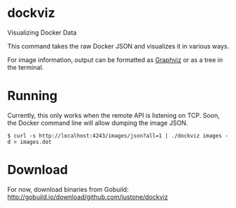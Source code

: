 # dockviz

Visualizing Docker Data

This command takes the raw Docker JSON and visualizes it in various ways.

For image information, output can be formatted as
[Graphviz](http://www.graphviz.org) or as a tree in the terminal.

# Running

Currently, this only works when the remote API is listening on TCP.  Soon, the Docker command line will allow dumping the image JSON.

```
$ curl -s http://localhost:4243/images/json?all=1 | ./dockviz images -d > images.dot
```

# Download

For now, download binaries from Gobuild: <http://gobuild.io/download/github.com/justone/dockviz>
